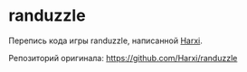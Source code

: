 # randuzzle
Перепись кода игры randuzzle, написанной [Harxi](https://github.com/Harxi).

Репозиторий оригинала: https://github.com/Harxi/randuzzle

